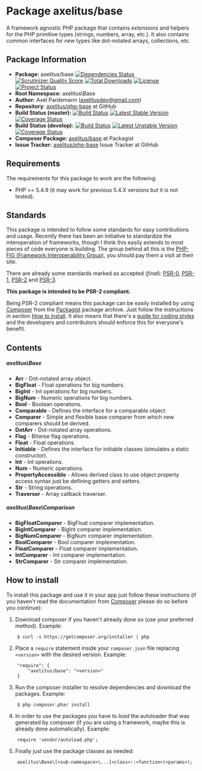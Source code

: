 # Package axelitus/base

A framework agnostic PHP package that contains _extensions_ and helpers for the PHP primitive types (strings, numbers, array, etc.). It also contains common interfaces for _new_ types like dot-notated arrays, collections, etc.

## Package Information

* **Package:** axelitus/base [![Dependencies Status](http://depending.in/axelitus/php-base.png)](http://depending.in/axelitus/php-base) [![Scrutinizer Quality Score](https://scrutinizer-ci.com/g/axelitus/php-base/badges/quality-score.png?s=9dd3b992bc2e6984a108deb40dcb85c9af9451ec)](https://scrutinizer-ci.com/g/axelitus/php-base/) [![Total Downloads](https://poser.pugx.org/axelitus/base/downloads.svg)](https://packagist.org/packages/axelitus/base) [![License](https://poser.pugx.org/axelitus/base/license.svg)](https://packagist.org/packages/axelitus/base) [![Project Status](https://stillmaintained.com/axelitus/php-base.png)](https://stillmaintained.com/axelitus/php-base)
* **Root Namespace:** axelitus\Base
* **Author:** Axel Pardemann (axelitusdev@gmail.com)
* **Repository**: [axelitus/php-base](https://github.com/axelitus/php-base "axelitus/php-base at GitHub") at GitHub
* **Build Status (master):** [![Build Status](https://secure.travis-ci.org/axelitus/php-base.png?branch=master)](http://travis-ci.org/axelitus/php-base) [![Latest Stable Version](https://poser.pugx.org/axelitus/base/v/stable.svg)](https://packagist.org/packages/axelitus/base) [![Coverage Status](https://coveralls.io/repos/axelitus/php-base/badge.png?branch=master)](https://coveralls.io/r/axelitus/php-base)
* **Build Status (develop):** [![Build Status](https://secure.travis-ci.org/axelitus/php-base.png?branch=develop)](http://travis-ci.org/axelitus/php-base) [![Latest Unstable Version](https://poser.pugx.org/axelitus/base/v/unstable.svg)](https://packagist.org/packages/axelitus/base) [![Coverage Status](https://coveralls.io/repos/axelitus/php-base/badge.png?branch=develop)](https://coveralls.io/r/axelitus/php-base)
* **Composer Package:** [axelitus/base](http://packagist.org/packages/axelitus/base "axelitus/base at Packagist") at Packagist
* **Issue Tracker:** [axelitus/php-base](https://github.com/axelitus/php-base/issues "axelitus/php-base Issue Tracker at GitHub") Issue Tracker at GitHub

## Requirements

The requirements for this package to work are the following:

* PHP >= 5.4.9 (it may work for previous 5.4.X versions but it is not tested).

## Standards

This package is intended to follow some standards for easy contributions and usage. Recently there has been an initiative to standardize the interoperation of frameworks, though I think this easily extends to most pieces of code everyone is building. The group behind all this is the [PHP-FIG (Framework Interoperability Group)](http://www.php-fig.org), you should pay them a visit at their site.

There are already some standards marked as accepted (_final_): [PSR-0](https://github.com/php-fig/fig-standards/blob/master/accepted/PSR-0.md), [PSR-1](https://github.com/php-fig/fig-standards/blob/master/accepted/PSR-1-basic-coding-standard.md), [PSR-2](https://github.com/php-fig/fig-standards/blob/master/accepted/PSR-2-coding-style-guide.md) and [PSR-3](https://github.com/php-fig/fig-standards/blob/master/accepted/PSR-3-logger-interface.md).

**This package is intended to be PSR-2 compliant.**

Being PSR-2 compliant means this package can be easily installed by using [Composer](getcomposer.org) from the [Packagist](http://packagist.org) package archive. Just follow the instructions in section [How to install](#how-to-install). It also means that there's a [guide for coding styles](https://github.com/php-fig/fig-standards/blob/master/accepted/PSR-2-coding-style-guide.md) and the developers and contributors should enforce this for everyone's benefit.

## Contents

##### axelitus\Base

 - **Arr** - Dot-notated array object.
 - **BigFloat** - Float operations for big numbers.
 - **BigInt** - Int operations for big numbers.
 - **BigNum** - Numeric operations for big numbers.
 - **Bool** - Boolean operations.
 - **Comparable** - Defines the interface for a comparable object.
 - **Comparer** - Simple and flexible base comparer from which new comparers should be derived.
 - **DotArr** - Dot-notated array operations.
 - **Flag** - Bitwise flag operations.
 - **Float** - Float operations.
 - **Initiable** - Defines the interface for initiable classes (simulates a static constructor).
 - **Int** - Int operations.
 - **Num** - Numeric operations.
 - **PropertyAccessible** - Allows derived class to use object property access syntax just be defining getters and setters.
 - **Str** - String operations.
 - **Traverser** - Array callback traverser.

##### axelitus\Base\Comparison
 - **BigFloatComparer** - BigFloat comparer implementation.
 - **BigIntComparer** - BigInt comparer implementation.
 - **BigNumComparer** - BigNum comparer implementation.
 - **BoolComparer** - Bool comparer implementation.
 - **FloatComparer** - Float comparer implementation.
 - **IntComparer** - Int comparer implementation.
 - **StrComparer** - Str comparer implementation.

## How to install

To install this package and use it in your app just follow these instructions (if you haven't read the documentation from [Composer](http://getcomposer.org) please do so before you continue):

1. Download composer if you haven't already done so (use your preferred method). Example:
```
    $ curl -s https://getcomposer.org/installer | php
```

2. Place a `require` statement inside your `composer.json` file replacing `<version>` with the desired version. Example:
```
    "require": {
        "axelitus/base": "<version>"
    }
```

3. Run the composer installer to resolve dependencies and download the packages. Example:
```
    $ php composer.phar install
```

4. In order to use the packages you have to _load_ the autoloader that was generated by composer (if you are using a framework, maybe this is already done automatically). Example:
```
    require 'vendor/autoload.php';
```

5. Finally just use the package classes as needed:
```
    axelitus\Base\[<sub-namespace>\...]<class>::<function>(<params>);
```
